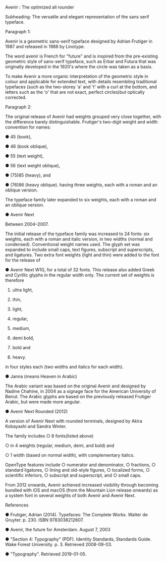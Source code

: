 Avenir : The optimized all rounder

Subheading: The versatile and elegant representation of the sans serif typeface.


Paragraph 1: 

Avenir is a geometric sans-serif typeface designed by Adrian Frutiger in 1987 and released in 1988 by Linotype.

The word avenir is French for "future" and is inspired from the pre-existing geometric style of sans-serif typeface, such as Erbar and Futura that was originally developed in the 1920's where the circle was taken as a basis.

To make Avenir a more organic interpretation of the geometric style in colour and applicable for extended text, with details resembling traditional typefaces (such as the two-storey 'a' and 't' with a curl at the bottom, and letters such as the 'o' that are not exact, perfect circles)but optically corrected.


Paragraph 2: 

The original release of Avenir had weights grouped very close together, with the difference barely distinguishable. Frutiger's two-digit weight and width convention for names:

● 45 (book),

● 46 (book oblique),

● 55 (text weight),

● 56 (text weight oblique),

● (75)85 (heavy), and

● (76)86 (heavy oblique). having three weights, each with a roman and an oblique version.

The typeface family later expanded to six weights, each with a roman and an oblique version.

● Avenir Next

Between 2004–2007.

The initial release of the typeface family was increased to 24 fonts: six weights, each with a roman and italic version, in two widths (normal and condensed). Conventional weight names used. The glyph set was expanded to include small caps, text figures, subscript and superscripts, and ligatures. Two extra font weights (light and thin) were added to the font for the release of

● Avenir Next W1G, for a total of 32 fonts. This release also added Greek and Cyrillic glyphs in the regular width only. The current set of weights is therefore

1. ultra light,

2. thin,

3. light,

4. regular,

5. medium,

6. demi bold,

7. bold and

8. heavy.

in four styles each (two widths and italics for each width).

● Janna (means Heaven in Arabic)

The Arabic variant was based on the original Avenir and designed by Nadine Chahine, in 2004 as a signage face for the American University of Beirut. The Arabic glyphs are based on the previously released Frutiger Arabic, but were made more angular.

● Avenir Next Rounded (2012)

A version of Avenir Next with rounded terminals, designed by Akira Kobayashi and Sandra Winter.

The family includes ○ 8 fonts(listed above)

○ in 4 weights (regular, medium, demi, and bold) and

○ 1 width (based on normal width), with complementary italics.

OpenType features include ○ numerator and denominator, ○ fractions, ○ standard ligatures, ○ lining and old-style figures, ○ localized forms, ○ scientific inferiors, ○ subscript and superscript, and ○ small caps.

From 2012 onwards, Avenir achieved increased visibility through becoming bundled with iOS and macOS (from the Mountain Lion release onwards) as a system font in several weights of both Avenir and Avenir Next.


References

● Frutiger, Adrian (2014). Typefaces: The Complete Works. Walter de Gruyter. p. 230. ISBN 9783038212607.

● Avenir, the future for Amsterdam. August 7, 2003

● "Section 4: Typography" (PDF). Identity Standards, Standards Guide. Wake Forest University. p. 3. Retrieved 2008-09-03.

● "Typography". Retrieved 2019-01-05.

